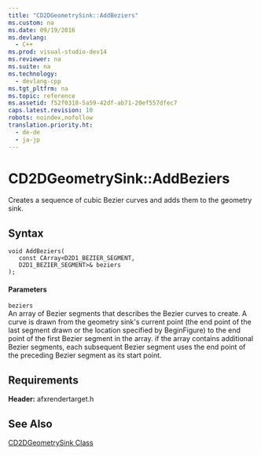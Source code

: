 ```yaml
---
title: "CD2DGeometrySink::AddBeziers"
ms.custom: na
ms.date: 09/19/2016
ms.devlang: 
  - C++
ms.prod: visual-studio-dev14
ms.reviewer: na
ms.suite: na
ms.technology: 
  - devlang-cpp
ms.tgt_pltfrm: na
ms.topic: reference
ms.assetid: f52f0318-5a59-42df-ab71-20ef557dfec7
caps.latest.revision: 10
robots: noindex,nofollow
translation.priority.ht: 
  - de-de
  - ja-jp
---
```

# CD2DGeometrySink::AddBeziers
Creates a sequence of cubic Bezier curves and adds them to the geometry sink.  
  
## Syntax  
  
```  
void AddBeziers(  
   const CArray<D2D1_BEZIER_SEGMENT,  
   D2D1_BEZIER_SEGMENT>& beziers  
);  
```  
  
#### Parameters  
 `beziers`  
 An array of Bezier segments that describes the Bezier curves to create. A curve is drawn from the geometry sink's current point (the end point of the last segment drawn or the location specified by BeginFigure) to the end point of the first Bezier segment in the array. if the array contains additional Bezier segments, each subsequent Bezier segment uses the end point of the preceding Bezier segment as its start point.  
  
## Requirements  
 **Header:** afxrendertarget.h  
  
## See Also  
 [CD2DGeometrySink Class](../vs140/CD2DGeometrySink-Class.md)